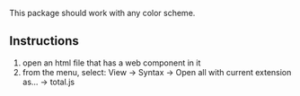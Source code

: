 This package should work with any color scheme.

## Instructions

1. open an html file that has a web component in it
2. from the menu, select: View -> Syntax -> Open all with current extension as... -> total.js